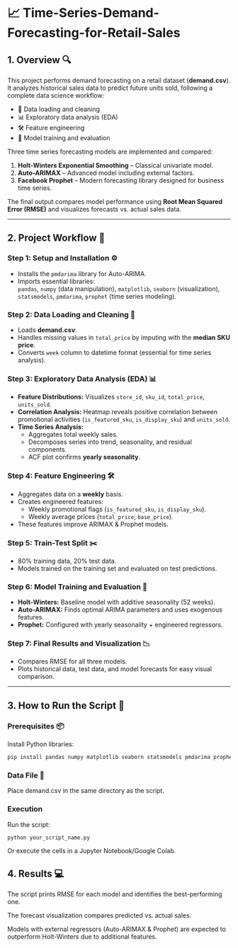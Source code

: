 # 📈 Time-Series-Demand-Forecasting-for-Retail-Sales

## 1. Overview 🔍
This project performs demand forecasting on a retail dataset (**demand.csv**). It analyzes historical sales data to predict future units sold, following a complete data science workflow:

- 📂 Data loading and cleaning  
- 📊 Exploratory data analysis (EDA)  
- 🛠 Feature engineering  
- 🤖 Model training and evaluation  

Three time series forecasting models are implemented and compared:

1. **Holt-Winters Exponential Smoothing** – Classical univariate model.  
2. **Auto-ARIMAX** – Advanced model including external factors.  
3. **Facebook Prophet** – Modern forecasting library designed for business time series.  

The final output compares model performance using **Root Mean Squared Error (RMSE)** and visualizes forecasts vs. actual sales data.

---

## 2. Project Workflow 🧭

### **Step 1: Setup and Installation ⚙️**
- Installs the `pmdarima` library for Auto-ARIMA.
- Imports essential libraries:  
  `pandas`, `numpy` (data manipulation), `matplotlib`, `seaborn` (visualization), `statsmodels`, `pmdarima`, `prophet` (time series modeling).

### **Step 2: Data Loading and Cleaning 🧹**
- Loads **demand.csv**.
- Handles missing values in `total_price` by imputing with the **median SKU price**.
- Converts `week` column to datetime format (essential for time series analysis).

### **Step 3: Exploratory Data Analysis (EDA) 📊**
- **Feature Distributions:** Visualizes `store_id`, `sku_id`, `total_price`, `units_sold`.  
- **Correlation Analysis:** Heatmap reveals positive correlation between promotional activities (`is_featured_sku`, `is_display_sku`) and `units_sold`.  
- **Time Series Analysis:**  
  - Aggregates total weekly sales.  
  - Decomposes series into trend, seasonality, and residual components.  
  - ACF plot confirms **yearly seasonality**.

### **Step 4: Feature Engineering 🛠**
- Aggregates data on a **weekly** basis.  
- Creates engineered features:  
  - Weekly promotional flags (`is_featured_sku`, `is_display_sku`).  
  - Weekly average prices (`total_price`, `base_price`).  
- These features improve ARIMAX & Prophet models.

### **Step 5: Train-Test Split ✂️**
- 80% training data, 20% test data.  
- Models trained on the training set and evaluated on test predictions.

### **Step 6: Model Training and Evaluation 🤖**
- **Holt-Winters:** Baseline model with additive seasonality (52 weeks).  
- **Auto-ARIMAX:** Finds optimal ARIMA parameters and uses exogenous features.  
- **Prophet:** Configured with yearly seasonality + engineered regressors.

### **Step 7: Final Results and Visualization 📉**
- Compares RMSE for all three models.  
- Plots historical data, test data, and model forecasts for easy visual comparison.

---

## 3. How to Run the Script 🚀

### **Prerequisites 📦**
Install Python libraries:
```bash
pip install pandas numpy matplotlib seaborn statsmodels pmdarima prophet
```
### **Data File 📁**
Place demand.csv in the same directory as the script.

### **Execution**
Run the script:
```
python your_script_name.py
```
Or execute the cells in a Jupyter Notebook/Google Colab.

## 4. Results 💻
The script prints RMSE for each model and identifies the best-performing one.

The forecast visualization compares predicted vs. actual sales.

Models with external regressors (Auto-ARIMAX & Prophet) are expected to outperform Holt-Winters due to additional features.

